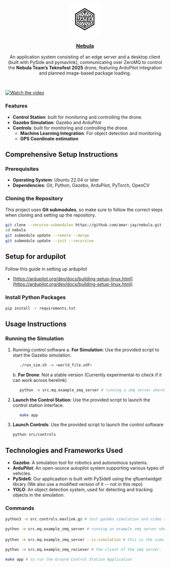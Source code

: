<p align="center">
  <a href="https://github.com/amar-jay/nebula">
    <img src="./src/new_control_station/assets/images/logo.png" height="96">
    <h3 align="center">Nebula</h3>
  </a>
</p>

<p align="center">
An application system consisting of an edge server and a desktop client (built with PySide and pymavlink), communicating over ZeroMQ to control the <strong>Nebula Team’s Teknofest 2025</strong> drone, featuring ArduPilot integration and planned image-based package loading.
</p>

<br/>

[![Watch the video](https://img.youtube.com/vi/ZF_N-Vu7Tik/maxresdefault.jpg)](https://www.youtube.com/watch?v=ZF_N-Vu7Tik)

### Features

- **Control Station**: built for monitoring and controlling the drone.
- **Gazebo Simulation**: Gazebo and ArduPilot
- **Controls**: built for monitoring and controlling the drone.
   - **Machine Learning Integration**: For object detection and monitoring.
   - **GPS Coordinate estimation**
  
## Comprehensive Setup Instructions

### Prerequisites

- **Operating System**: Ubuntu 22.04 or later
- **Dependencies**: Git, Python, Gazebo, ArduPilot, PyTorch, OpenCV

### Cloning the Repository

This project uses **Git submodules**, so make sure to follow the correct steps when cloning and setting up the repository.

```bash
git clone --recurse-submodules https://github.com/amar-jay/nebula.git
cd nebula
git submodule update --remote --merge
git submodule update --init --recursive
```

## Setup for ardupilot

Follow this guide in setting up ardupilot
- [https://ardupilot.org/dev/docs/building-setup-linux.html](https://ardupilot.org/dev/docs/building-setup-linux.html)

### Install Python Packages

```bash
pip install -r requirements.txt
```

## Usage Instructions

### Running the Simulation

1. Running control software
   a. **For Simulation**: Use the provided script to start the Gazebo simulation.
   ```bash
      ./run_sim.sh -w <world_file.sdf>
   ```
   b. **For Drone**: Not a stable version (Currently experimental-to check if it can work across herelink)
   ```bash
      python -m src.mq.example_zmq_server # running a zmq server where pymavlink is ported over TCP and actions and video frames sent over ZMQ
   ```
3. **Launch the Control Station**: Use the provided script to launch the control station interface.
   ```bash
      make app
   ```

4. **Launch Controls**: Use the provided script to launch the control software
   ```bash
   python src/controls
   ```


## Technologies and Frameworks Used

- **Gazebo**: A simulation tool for robotics and autonomous systems.
- **ArduPilot**: An open-source autopilot system supporting various types of vehicles.
- **PySide6**: Our applicaation is built with PySide6 using the qfluentwidget library (We also use a modified version of it -- not in this repo)
- **YOLO**: An object detection system, used for detecting and tracking objects in the simulation.

### Commands
```bash
python3 -m src.controls.mavlink.gz # test gazebo simulation and video streaming
```

```bash
python -m src.mq.example_zmq_server # running an example zmq server where pymavlink is ported over TCP and actions and video frames sent over ZMQ

python -m src.mq.example_zmq_server --is-simulation # this is the simulation version of the zmq server
```


```bash
python -m src.mq.example_zmq_reciever # the client of the zmq server.
```

```bash
make app # to run the Ground Control Station Application
```
